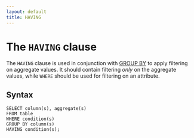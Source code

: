 ```yaml
---
layout: default
title: HAVING
---
```


# The `HAVING` clause
The `HAVING` clause is used in conjunction with [GROUP BY](../Aggregation/group-by.html) to apply filtering on aggregate values. It should contain filtering <i>only</i> on the aggregate values, while `WHERE` should be used for filtering on an attribute.

## Syntax
```
SELECT column(s), aggregate(s)
FROM table
WHERE condition(s)
GROUP BY column(s)
HAVING condition(s);
``` 